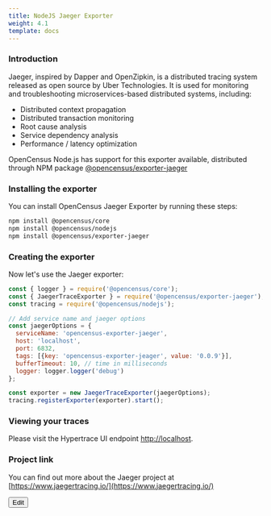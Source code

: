 ```yaml
---
title: NodeJS Jaeger Exporter
weight: 4.1
template: docs
---
```

### Introduction
Jaeger, inspired by Dapper and OpenZipkin, is a distributed tracing system released as open source by Uber Technologies.
It is used for monitoring and troubleshooting microservices-based distributed systems, including:

* Distributed context propagation
* Distributed transaction monitoring
* Root cause analysis
* Service dependency analysis
* Performance / latency optimization

OpenCensus Node.js has support for this exporter available, distributed through NPM package [@opencensus/exporter-jaeger](https://www.npmjs.com/package/@opencensus/exporter-jaeger)

### Installing the exporter
You can install OpenCensus Jaeger Exporter by running these steps:

```bash
npm install @opencensus/core
npm install @opencensus/nodejs
npm install @opencensus/exporter-jaeger
```

### Creating the exporter
Now let's use the Jaeger exporter:
 
```javascript
const { logger } = require('@opencensus/core');
const { JaegerTraceExporter } = require('@opencensus/exporter-jaeger');
const tracing = require('@opencensus/nodejs');

// Add service name and jaeger options
const jaegerOptions = {
  serviceName: 'opencensus-exporter-jaeger',
  host: 'localhost',
  port: 6832,
  tags: [{key: 'opencensus-exporter-jeager', value: '0.0.9'}],
  bufferTimeout: 10, // time in milliseconds
  logger: logger.logger('debug')
};

const exporter = new JaegerTraceExporter(jaegerOptions);
tracing.registerExporter(exporter).start();
```
 
### Viewing your traces
Please visit the Hypertrace UI endpoint [http://localhost](http://localhost).

### Project link
You can find out more about the Jaeger project at [https://www.jaegertracing.io/](https://www.jaegertracing.io/)


<a href="https://github.com/hypertrace/hypertrace-docs-website/tree/master/src/pages/docs/go/node-jaeger.md">
<button type="button">Edit</button></a>